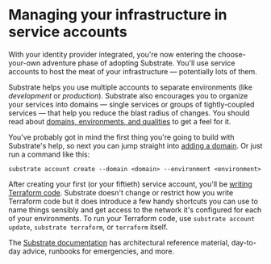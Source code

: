 # Managing your infrastructure in service accounts

With your identity provider integrated, you're now entering the choose-your-own adventure phase of adopting Substrate. You'll use service accounts to host the meat of your infrastructure — potentially lots of them.

Substrate helps you use multiple accounts to separate environments (like _development_ or _production_). Substrate also encourages you to organize your services into domains — single services or groups of tightly-coupled services — that help you reduce the blast radius of changes. You should read about [domains, environments, and qualities](../ref/domains-environments-qualities.md) to get a feel for it.

You've probably got in mind the first thing you're going to build with Substrate's help, so next you can jump straight into [adding a domain](adding-a-domain.md). Or just run a command like this:

```shell-session
substrate account create --domain <domain> --environment <environment>
```

After creating your first (or your fiftieth) service account, you'll be [writing Terraform code](writing-terraform-code.md). Substrate doesn't change or restrict how you write Terraform code but it does introduce a few handy shortcuts you can use to name things sensibly and get access to the network it's configured for each of your environments. To run your Terraform code, use `substrate account update`, `substrate terraform`, or `terraform` itself.

The [Substrate documentation](../) has architectural reference material, day-to-day advice, runbooks for emergencies, and more.
